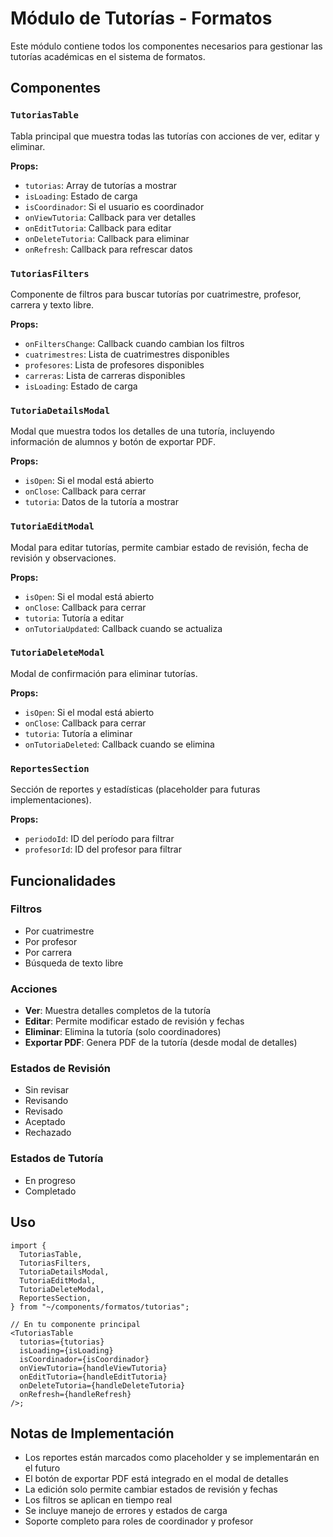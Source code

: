 # Módulo de Tutorías - Formatos

Este módulo contiene todos los componentes necesarios para gestionar las tutorías académicas en el sistema de formatos.

## Componentes

### `TutoriasTable`

Tabla principal que muestra todas las tutorías con acciones de ver, editar y eliminar.

**Props:**

- `tutorias`: Array de tutorías a mostrar
- `isLoading`: Estado de carga
- `isCoordinador`: Si el usuario es coordinador
- `onViewTutoria`: Callback para ver detalles
- `onEditTutoria`: Callback para editar
- `onDeleteTutoria`: Callback para eliminar
- `onRefresh`: Callback para refrescar datos

### `TutoriasFilters`

Componente de filtros para buscar tutorías por cuatrimestre, profesor, carrera y texto libre.

**Props:**

- `onFiltersChange`: Callback cuando cambian los filtros
- `cuatrimestres`: Lista de cuatrimestres disponibles
- `profesores`: Lista de profesores disponibles
- `carreras`: Lista de carreras disponibles
- `isLoading`: Estado de carga

### `TutoriaDetailsModal`

Modal que muestra todos los detalles de una tutoría, incluyendo información de alumnos y botón de exportar PDF.

**Props:**

- `isOpen`: Si el modal está abierto
- `onClose`: Callback para cerrar
- `tutoria`: Datos de la tutoría a mostrar

### `TutoriaEditModal`

Modal para editar tutorías, permite cambiar estado de revisión, fecha de revisión y observaciones.

**Props:**

- `isOpen`: Si el modal está abierto
- `onClose`: Callback para cerrar
- `tutoria`: Tutoría a editar
- `onTutoriaUpdated`: Callback cuando se actualiza

### `TutoriaDeleteModal`

Modal de confirmación para eliminar tutorías.

**Props:**

- `isOpen`: Si el modal está abierto
- `onClose`: Callback para cerrar
- `tutoria`: Tutoría a eliminar
- `onTutoriaDeleted`: Callback cuando se elimina

### `ReportesSection`

Sección de reportes y estadísticas (placeholder para futuras implementaciones).

**Props:**

- `periodoId`: ID del período para filtrar
- `profesorId`: ID del profesor para filtrar

## Funcionalidades

### Filtros

- Por cuatrimestre
- Por profesor
- Por carrera
- Búsqueda de texto libre

### Acciones

- **Ver**: Muestra detalles completos de la tutoría
- **Editar**: Permite modificar estado de revisión y fechas
- **Eliminar**: Elimina la tutoría (solo coordinadores)
- **Exportar PDF**: Genera PDF de la tutoría (desde modal de detalles)

### Estados de Revisión

- Sin revisar
- Revisando
- Revisado
- Aceptado
- Rechazado

### Estados de Tutoría

- En progreso
- Completado

## Uso

```tsx
import {
  TutoriasTable,
  TutoriasFilters,
  TutoriaDetailsModal,
  TutoriaEditModal,
  TutoriaDeleteModal,
  ReportesSection,
} from "~/components/formatos/tutorias";

// En tu componente principal
<TutoriasTable
  tutorias={tutorias}
  isLoading={isLoading}
  isCoordinador={isCoordinador}
  onViewTutoria={handleViewTutoria}
  onEditTutoria={handleEditTutoria}
  onDeleteTutoria={handleDeleteTutoria}
  onRefresh={handleRefresh}
/>;
```

## Notas de Implementación

- Los reportes están marcados como placeholder y se implementarán en el futuro
- El botón de exportar PDF está integrado en el modal de detalles
- La edición solo permite cambiar estados de revisión y fechas
- Los filtros se aplican en tiempo real
- Se incluye manejo de errores y estados de carga
- Soporte completo para roles de coordinador y profesor
